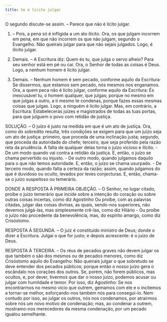 ```yaml
---
title: Se é licito julgar
---
```


O segundo discute-se assim. – Parece que não é lícito julgar.  

1. – Pois, a pena só é infligida a um ato ilícito. Ora, os que julgam incorrem em pena, em que não incorrem os que não julgam, segundo o Evangelho. Não queirais julgar para que não sejais julgados. Logo, é ilícito julgar.  

2. Demais. – A Escritura diz: Quem és tu, que julga o servo alheio? Para seu senhor está em pé ou cai. Ora, o Senhor de todas as coisas é Deus. Logo, a nenhum homem é lícito julgar.  

3. Demais. – Nenhum homem é sem pecado, conforme aquilo da Escritura· Se dissermos, que estamos sem pecado, nós mesmos nos enganamos. Ora, a quem peca não é lícito julgar, conforme aquilo da Escritura: És inexcusável tu, o homem qualquer, que julgas; porque no mesmo em que julgas a outro, a ti mesmo te condenas, porque fazes essas mesmas coisas que julgas. Logo, a ninguém é lícito julgar.  Mas, em contrário, a Escritura: Estabelecerás juízes e magistrados de todas as tuas portas, para que julguem o povo com retidão de justiça.  

SOLUÇÃO. – O juízo é justo na medida em que é um ato de justiça. Ora, como do sobredito resulta, três condições se exigem para que um juízo seja um ato de justiça: primeiro, que proceda de uma inclinação justa; segundo, que proceda da autoridade do chefe; terceiro, que seja proferido pela razão reta da prudência. A falta de qualquer delas torna o juízo vicioso e ilícito. - De um modo quando vai contra a retidão da justiça. E, então, o juízo se chama pervertido ou injusto. - De outro modo, quando julgamos daquilo para o que não temos autoridade. E, então, o juízo se chama usurpado. - De terceiro modo, quando falta a certeza da razão; assim, quando julgamos do que é duvidoso ou oculto, levados por leves conjecturas. E, então, chama-se o juízo suspeitoso ou temerário.  

DONDE A RESPOSTA À PRIMEIRA OBJEÇÃO. – O Senhor, no lugar citado, proíbe o juízo temerário que incide sobre a intenção do coração ou sobre outras coisas incertas, como diz Agostinho Ou proíbe, com as palavras citadas, julgar das coisas divinas, as quais, sendo-nos superiores, não devemos julgá-las, mas simplesmente crê-las, como diz Hilário - Ou proíbe o juízo não procedente da benevolência, mas, do espírito amargo, como diz Crisóstomo.  

RESPOSTA À SEGUNDA. – O juiz é constituído ministro de Deus; donde o dizer a Escritura. Julgai o que for justo; e depois acrescente: é o juízo de Deus.  

RESPOSTA À TERCEIRA. – Os réus de pecados graves não devem julgar os que também o são dos mesmos ou de pecados menores, como diz Crisóstomo aquilo do Evangelho: Não queirais julgar o que sobretudo se deve entender dos pecados públicos; porque então o nosso juízo gera o escândalo nos corações dos outros. Se, porém, não forem públicos, mas ocultos, e, por dever, tivermos que dar o nosso juízo, podemos acusar ou julgar com humildade e temor. Por isso, diz Agostinho: Se nos encontrarmos no mesmo vício que outrem, gemamos com ele e o incitemos a tornar-se melhor, esforçando-nos também nós para consegui-lo. Nem contudo por isso, ao julgar os outros, nós nos condenamos, por atrairmos sobre nós um novo motivo de condenação; mas, ao condenar a outrem, mostramo-nos merecedores da mesma condenação, por um pecado igualou semelhante.